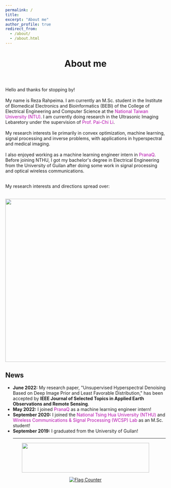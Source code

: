 ```yaml
---
permalink: /
title:
excerpt: "About me"
author_profile: true
redirect_from:
  - /about/
  - /about.html
---
```


<header class="post-header">
<h1 class="post-title">About me</h1>
</header>



<p> Hello and thanks for stopping by! <br> <br>
My name is Reza Rahpeima. I am currently an M.Sc. student in the Institute of Biomedical Electronics and Bioinformatics (BEBI) of the College of Electrical Engineering and Computer Science at the <a href="https://www.ntu.edu.tw/english/index.html" target="\_blank" style="color: #B509AC; text-decoration:none">  National Taiwan University (NTU)</a>. I am currently doing research in the Ultrasonic Imaging Lebaretory under the supervision of <a href="https://sites.google.com/view/pai-chilislab/home" target="\_blank" style="color: #B509AC; text-decoration:none">  Prof. Pai-Chi Li</a>. <br> <br>
My research interests lie primarily in convex optimization, machine learning, signal processing and inverse problems, with applications in hyperspectral and medical imaging. <br> <br>
I also enjoyed working as a machine learning engineer intern in <a href="https://pranaq.com/" target="\_blank" style="color: #B509AC; text-decoration:none">  PranaQ</a>. Before joining NTHU, I got my bachelor's degree in  Electrical Engineering from the University of Guilan after doing some work in signal processing and optical wireless communications. <br> <br>

My research interests and directions spread over: <br> <br>

<p align="center">
  <img width="512" height="512" src="https://user-images.githubusercontent.com/117890455/201819684-8ca4c9bc-39f0-4934-ad07-4ff1d344d8fa.gif">
</p>
 
<div class="News">
<h2>News</h2>
        <ul>
          <li><b>June 2022:</b> My research paper, "Unsupervised Hyperspectral Denoising Based on Deep Image Prior and Least Favorable Distribution,"
has been accepted by <b>IEEE Journal of Selected Topics in Applied Earth Observations and Remote Sensing</b>. </li>
          <li><b>May 2022:</b> I joined <a href="https://pranaq.com/" style="color: #B509AC; text-decoration:none;" target="\_blank">PranaQ</a> as a machine learning engineer intern! </li>
          <li><b>September 2020:</b> I joined the <a href="https://nthu-en.site.nthu.edu.tw/" style="color: #B509AC; text-decoration:none;" target="\_blank">National Tsing Hua University (NTHU)</a> and <a href="https://www.ee.nthu.edu.tw/cychi/index.php" style="color: #B509AC; text-decoration:none;" target="\_blank">Wireless Communications &amp; Signal Processing (WCSP) Lab</a> as an M.Sc. student! </li>
          <li><b>September 2019:</b> I graduated from the University of Guilan! </li>
          


          
<hr/>
</ul>
</div>
    
 
<p align="center">
  <img width="400" height="93" src="https://user-images.githubusercontent.com/107177894/173854088-79b62910-4180-4df9-b1b4-56420e6ff53e.png">
</p>

  <p align="center">
  <a href="https://info.flagcounter.com/Ymmo"><img src="https://s11.flagcounter.com/count/Ymmo/bg_FFFFFF/txt_000000/border_CCCCCC/columns_6/maxflags_20/viewers_0/labels_0/pageviews_0/flags_0/percent_0/" alt="Flag Counter" border="0"></a>
    </p>
